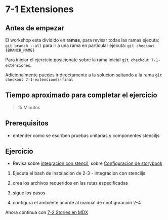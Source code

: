 # 7-1 Extensiones

## Antes de empezar

El workshop esta dividido en **ramas**, para revisar todas las ramas ejecuta: `git branch --all`
para ir a una rama en particular ejecuta: `git checkout {BRANCH_NAME}`

Para iniciar el ejercicio posicionate sobre la rama inicial `git checkout 7-1-extensiones`.

Adicionalmente puedes ir directamente a la solucion saltando a la rama `git checkout 7-1-extensiones-final`

## Tiempo aproximado para completar el ejercicio

> 15 Minutos

## Prerequisitos

- entender como se escriben pruebas unitarias y componentes stenciljs

## Ejercicio

- Revisa sobre [integracion con stencil](../2-storybook/2-3-integracion-con-stencil.md), sobre [Configuracion de storybook](../2-storybook/2-4-configuracion.md)

1. Ejecuta el bash de instalacion de 2-3 - integracion con stenciljs

2. crea los archivos requeridos en las rutas especificadas

3. sigue los pasos

4. configura el ambiente acorde al manual de configuracion 2-4

Ahora continua con [7-2 Stories en MDX](7-2-stories-en-mdx.md)
